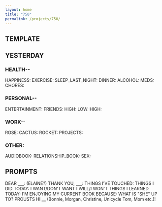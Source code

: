 ```yaml
---
layout: home
title: "750"
permalink: /projects/750/
---
```


## TEMPLATE

## YESTERDAY

### HEALTH--

HAPPINESS:
EXERCISE:
SLEEP_LAST_NIGHT:
DINNER:
ALCOHOL:
MEDS:
CHORES:

### PERSONAL--

ENTERTAINMENT:
FRIENDS:
HIGH:
LOW:
HIGH:

### WORK--

ROSE:
CACTUS:
ROCKET:
PROJECTS:


### OTHER:
AUDIOBOOK:
RELATIONSHIP_BOOK: 
SEX:

## PROMPTS

DEAR **\_\_\_**: (ELAINE?)
THANK YOU, **\_\_\_**:
THINGS I'VE TOUCHED:
THINGS I DID TODAY:
I WANT/DON'T WANT
I WILL/I WON'T
THINGS I LEARNED TODAY:
I'M ENJOYING MY CURRENT BOOK BECAUSE:
WHAT IS "SHE" UP TO?
PROUSTS
HI **\_\_** (Bonnie, Morgan, Christine, Unicycle Tom, Mom etc.)!
